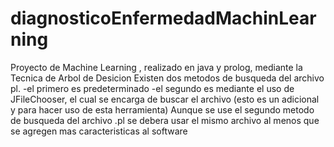 # diagnosticoEnfermedadMachinLearning
Proyecto de Machine Learning , realizado en java y prolog, mediante la Tecnica de Arbol de Desicion
Existen dos metodos de busqueda del archivo pl. 
-el primero es predeterminado
-el segundo es mediante el uso de JFileChooser, el cual se encarga de buscar el archivo (esto es un adicional y para hacer uso de esta herramienta)
Aunque se use el segundo metodo de busqueda del archivo .pl se debera usar el mismo archivo al menos que se agregen mas caracteristicas al software
